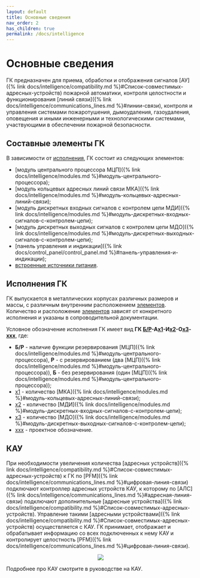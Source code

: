 ```yaml
---
layout: default
title: Основные сведения
nav_order: 2
has_children: true
permalink: /docs/intelligence
---
```


# Основные сведения

ГК предназначен для приема, обработки и отображения сигналов [АУ]({% link docs/intelligence/compatibility.md %}#Список-совместимых-адресных-устройств) пожарной автоматики, контроля целостности и функционирования [линий связи]({% link docs/intelligence/communications_lines.md %}#линии-связи), контроля и управления системами пожаротушения, дымоудаления, газоудаления, оповещения и иными инженерными и технологическими системами, участвующими в обеспечении пожарной безопасности.

## Составные элементы ГК
В зависимости от [исполнения](#исполнения-гк), ГК состоит из следующих элементов:
- [модуль центрального процессора МЦП]({% link docs/intelligence/modules.md %}#модуль-центрального-процессора);
- [модуль кольцевых адресных линий связи МКА]({% link docs/intelligence/modules.md %}#модуль-кольцевых-адресных-линий-связи);
- [модуль дискретных входных сигналов с контролем цепи МДИ]({% link docs/intelligence/modules.md %}#модуль-дискретных-входных-сигналов-с-контролем-цепи);
- [модуль дискретных выходных сигналов с контролем цепи МДО]({% link docs/intelligence/modules.md %}#модуль-дискретных-выходных-сигналов-с-контролем-цепи);
- [панель управления и индикации]({% link docs/control_panel/control_panel.md %}#панель-управления-и-индикации);
- [встроенные источники питания]().

## Исполнения ГК
ГК выпускается в металлических корпусах различных размеров и массы, с различным внутренним расположением [элементов](#составные=элементы-гк). Количество и расположение [элементов](#составные=элементы-гк) зависят от конкретного исполнения и указаны в сопроводительной документации.

Условное обозначение исполнения ГК имеет вид **ГК <u>Б/Р</u>-А<u>x1</u>-И<u>x2</u>-О<u>x3</u>-<u>xxx</u>**, где:
- **Б/Р** - наличие функции резервирования [МЦП]({% link docs/intelligence/modules.md %}#модуль-центрального-процессора), **Р** - с резервированием (два [МЦП]({% link docs/intelligence/modules.md %}#модуль-центрального-процессора)), **Б** - без резервирования (один [МЦП]({% link docs/intelligence/modules.md %}#модуль-центрального-процессора));
- <u>x1</u> - количество [МКА]({% link docs/intelligence/modules.md %}#модуль-кольцевых-адресных-линий-связи);
- <u>x2</u> - количество [МДИ]({% link docs/intelligence/modules.md %}#модуль-дискретных-входных-сигналов-с-контролем-цепи);
- <u>x3</u> - количество [МДО]({% link docs/intelligence/modules.md %}#модуль-дискретных-выходных-сигналов-с-контролем-цепи);
- <u>xxx</u> - проектное обозначение.

## КАУ
При необходимости увеличения количества [адресных устройств]({% link docs/intelligence/compatibility.md %}#Список-совместимых-адресных-устройств) к ГК по [PFM]({% link docs/intelligence/communications_lines.md %}#цифровая-линия-связи) подключают контроллер адресных устройств КАУ, к которому по [АЛС]({% link docs/intelligence/communications_lines.md %}#адресная-линия-связи) подключают дополнительные [адресные устройства]({% link docs/intelligence/compatibility.md %}#Список-совместимых-адресных-устройств). Управление такими [адресными устройствами]({% link docs/intelligence/compatibility.md %}#Список-совместимых-адресных-устройств) осуществляется с КАУ. ГК принимает, отображает и обрабатывает информацию со всех подключенных к нему КАУ и контролирует целостность [PFM]({% link docs/intelligence/communications_lines.md %}#цифровая-линия-связи). 
<p align="center">
<img src="../assets/images/intelligence.png">
</p>
Подробнее про КАУ смотрите в руководстве на КАУ.
